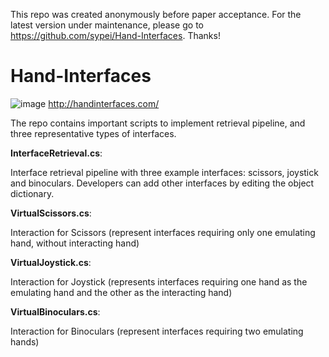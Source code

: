 This repo was created anonymously before paper acceptance. For the latest version under maintenance, please go to https://github.com/sypei/Hand-Interfaces. Thanks!

# Hand-Interfaces

![image](https://user-images.githubusercontent.com/90154278/149648239-81732862-cc99-4865-9b34-133adf97c333.png)
http://handinterfaces.com/

The repo contains important scripts to implement retrieval pipeline, and three representative types of interfaces.

**InterfaceRetrieval.cs**: 

Interface retrieval pipeline with three example interfaces: scissors, joystick and binoculars. Developers can add other interfaces by editing the object dictionary.

**VirtualScissors.cs**: 

Interaction for Scissors (represent interfaces requiring only one emulating hand, without interacting hand)

**VirtualJoystick.cs**: 

Interaction for Joystick (represents interfaces requiring one hand as the emulating hand and the other as the interacting hand)

**VirtualBinoculars.cs**: 

Interaction for Binoculars (represent interfaces requiring two emulating hands)
